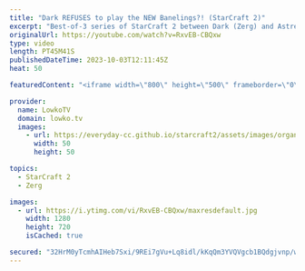 ```yaml
---
title: "Dark REFUSES to play the NEW Banelings?! (StarCraft 2)"
excerpt: "Best-of-3 series of StarCraft 2 between Dark (Zerg) and Astrea (Protoss). This series features the new Mothership, albeit for only a very short amount of time. SC2 match is from the Korean StarCraft League. Support my work: https://patreon.com/lowkotv Lowko Merch: https://lowko.shop  My YouTube channels:"
originalUrl: https://youtube.com/watch?v=RxvEB-CBQxw
type: video
length: PT45M41S
publishedDateTime: 2023-10-03T12:11:45Z
heat: 50

featuredContent: "<iframe width=\"800\" height=\"500\" frameborder=\"0\" src=\"https://www.youtube.com/embed/RxvEB-CBQxw\" allow=\"accelerometer; autoplay; encrypted-media; gyroscope; picture-in-picture\" allowfullscreen></iframe>"

provider:
  name: LowkoTV
  domain: lowko.tv
  images:
    - url: https://everyday-cc.github.io/starcraft2/assets/images/organizations/lowko.tv-50x50.jpg
      width: 50
      height: 50

topics:
  - StarCraft 2
  - Zerg

images:
  - url: https://i.ytimg.com/vi/RxvEB-CBQxw/maxresdefault.jpg
    width: 1280
    height: 720
    isCached: true

secured: "32HrM0yTcmhAIHeb7Sxi/9REi7gVu+Lq8idl/kKqQm3YVQVgcb1BQdgjvnp/w18BCO+DDoWr4PsbsJBUbjITeBlOKVYiPdSlZJAbab1Z/Di9uWFgLJoo5nDvp99aJRrNPqaRG5l0qUBSpABGG5A8QN3HgF/53NYAJ8+A/k6fW3aSBGtVDPAu/in5CggqeEgL0/yqVcbv0aYMM9iYr214OBLOIyljdRbHkan6aLmKHIcjVlM2wC2pcEO3GV9DJioQkOUXQjNg59Ldphaxn0AV8dkykgFh6w8eem28DHssp0KX08i5bgjYpeHMG7RgjIMBkDhcPwEMkAEzJcIIwMLhUajwxsffxjKS+tbRunwhUo4SMY5GFYUhKJSkzhmxhg0SJ7r9IuzfLS22yo4Oa48ILuoJO5nB4DLOjEX/G7nq1PU=;HOAhH0p3M6wmhhPHaOOi0g=="
---
```



